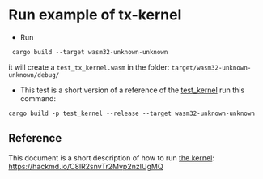 # Run example of tx-kernel

- Run

```
 cargo build --target wasm32-unknown-unknown
```

it will create a `test_tx_kernel.wasm` in the folder: `target/wasm32-unknown-unknown/debug/`

- This test is a short version of a reference of the [test_kernel](https://gitlab.com/tezos/kernel/-/tree/main/test_kernel) run this command:

```
cargo build -p test_kernel --release --target wasm32-unknown-unknown
```

## Reference
This document is a short description of how to run [the kernel](https://gitlab.com/tezos/kernel/-/tree/main/): https://hackmd.io/C8lR2snvTr2Mvp2nzIUgMQ